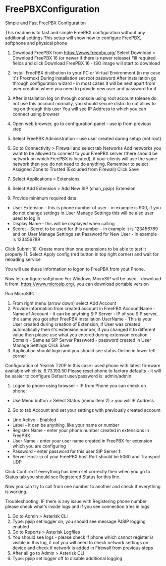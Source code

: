 # FreePBXConfiguration
Simple and Fast FreePBX Configuration

This readme is to fast and simple FreePBX configuration without any additional settings
This setup will show how to configure FreePBX, softphone and physical phone

1. Download FreePBX from https://www.freepbx.org/
Select Download > Download FreePBX 16 (or newer if there is newer release)
Fill required fields and click Download FreePBX 16 - ISO image will start to download

2. Install FreePBX distibution to your PC or Virtual Environment (in my case it's Proxmox)
During installation set root password
After installation go through configuration wizard - in most cases it will be next apart from user creation where you need to provide new user and password for it

3. After installation log on through console using root account (please do not use this account normally, you should secure distro to not allow to log on through this user
You will see IP Address to which you can connect using browser

4. Open web browser, go to configuration panel - use ip from previous step

5. Select FreePBX Administration - use user created during setup (not root)

6. Go to Connectivity > Firewall and select tab Networks
Add networks you want to be allowed to connect to your FreePBX server (there should be network on which FreePBX is located), if your clients will use the same network then you do not need to do anything. Remember to select Assigned Zone to Trusted (Excluded from Firewall)
Click Save

7. Select Applications > Extensions
8. Select Add Extension > Add New SIP (chan_pjsip) Extension
9. Provide minimum required data:
- User Extension - this is phone number of user - in example is 900, if you do not change settings in User Manage Settings this will be also user used to log in
- Display Name - this will be displayed when calling
- Secret - Secret to be used for this number - in example it is 123456789
and on User Manage Settings set Password for New User - in example is 123456789

Click Submit
10. Create more than one extensions to be able to test it properly
11. Select Apply config (red button in top right corner) and wait for reloading service

You will use these Information to logon to FreePBX from yout Phone.

Now let configure softphone
For Windows MicroSIP will be used - download it from: https://www.microsip.org/, you can download portable version

Run MicroSIP:
1. From right menu (arrow down) select Add Account
2. Provide information from created account in FreePBX
AccountName - Name of Account - it can be anything
SIP Server - IP of you SIP server, the same you got after FreePBX installation
UserName - This is your User created during creation of Extension, if User was created automatically then it's extension number, if you changed it to different value then please use what you entered during extension creation
Domain - Same as SIP Server
Password - password created in User Manage Settings
Click Save
3. Application should login and you should see status Online in lower left corner

Configuration of Yealink T20P
In this case i used phone with latest firmware available which is: 9.73.193.50
Please reset phone to factory defaults - it will be easier to configure
Default user/password is: admin/admin

1. Logon to phone using browser - IP from Phone you can check on phone:
- Use Menu button > Select Status (menu item 2) > you will IP Address
2. Go to tab Account and set your settings with previously created account
- Line Active - Enabled
- Label - it can be anything, like your name or number
- Register Name - enter your phone number created in extensions in FreePBX
- User Name - enter your user name created in FreePBX for extension which you are configuring
- Password - enter password for this user
SIP Server 1:
- Server Host: ip of your FreePBX host
Port should be 5060 and Transport UDP

Click Confirm
If everything has been set correctly then when you go to Status tab you should see Registered Status for this line.

Now you can try to call from one number to another and check if everything is working.


Troubleshooting:
IF there is any issue with Registering phone number please check what's inside logs and if you see connection tries in logs.

1. Go to Admin > Asterisk CLI
2. Type: pjsip set logger on, you should see message PJSIP logging enabled
3. Go to Reports > Asterisk Logfiles
4. You should see logs - please check if phone which cannot register is visible in this log, if not you will need to check network settings on device and check if network is added in Firewall from previous steps
5. After all go to Admin > Asterisk CLI
6. Type: pjsip set logger off to disable additional logging
